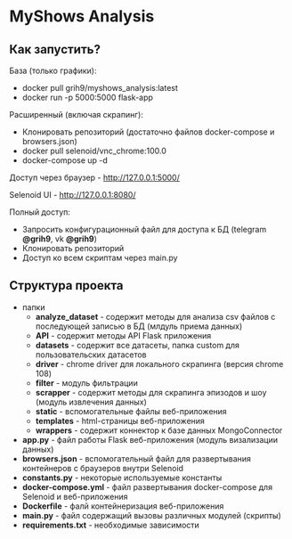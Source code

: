 # MyShows Analysis
## Как запустить?
База (только графики):
* docker pull grih9/myshows_analysis:latest
* docker run -p 5000:5000 flask-app

Расширенный (включая скрапинг):
* Клонировать репозиторий (достаточно файлов docker-compose и browsers.json)
* docker pull selenoid/vnc_chrome:100.0
* docker-compose up -d


Доступ через браузер - http://127.0.0.1:5000/

Selenoid UI - http://127.0.0.1:8080/



Полный доступ:
* Запросить конфигурационный файл для доступа к БД (telegram <b>@grih9</b>, vk <b>@grih9</b>)
* Клонировать репозиторий
* Доступ ко всем скриптам через main.py

## Структура проекта
* папки
  * <b>analyze_dataset</b> - содержит методы для анализа csv файлов с последующей записью в БД (млдуль приема данных)
  * <b>API</b> - содержит методы API Flask приложения
  * <b>datasets</b> - содержит все датасеты, папка custom для пользовательских датасетов
  * <b>driver</b> - chrome driver для локального скрапинга (версия chrome 108)
  * <b>filter</b> - модуль фильтрации
  * <b>scrapper</b> - содержит методы для скрапинга эпизодов и шоу (модуль извлечения данных)
  * <b>static</b> - вспомогательные файлы веб-приложения
  * <b>templates</b>  - html-страницы веб-приложения
  * <b>wrappers</b>  - содержит коннектор к базе данных MongoConnector
 * <b>app.py</b>  - файл работы Flask веб-приложения (модуль визализации данных)
 * <b>browsers.json</b> - вспомогательный файл для развертывания контейнеров с браузеров внутри Selenoid
 * <b>constants.py</b> - некоторые используемые константы
 * <b>docker-compose.yml</b> - файл развертывания docker-compose для Selenoid и веб-приложения
 * <b>Dockerfile</b> - фалй контейнеризация веб-приложения
 * <b>main.py</b> - файл содержащий вызовы различных модулей (скрипты)
 * <b>requirements.txt</b> - необходимые зависимости

